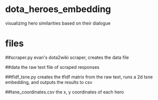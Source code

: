 # dota_heroes_embedding
visualizing hero similarities based on their dialogue

# files

##scraper.py
evan's dota2wiki scraper, creates the data file

##data
the raw text file of scraped responses

##tfidf_tsne.py
creates the tfidf matrix from the raw text, runs a 2d tsne embedding, and outputs the results to csv

##tsne_coordinates.csv
the x, y coordinates of each hero 
